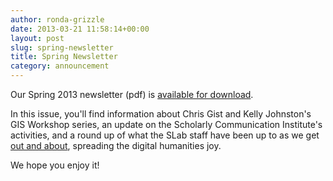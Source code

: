 ```yaml
---
author: ronda-grizzle
date: 2013-03-21 11:58:14+00:00
layout: post
slug: spring-newsletter
title: Spring Newsletter
category: announcement
---
```


Our Spring 2013 newsletter (pdf) is [available for download](http://static.scholarslab.org/wp-content/uploads/2013/03/2013spring-1-final.pdf).

In this issue, you'll find information about Chris Gist and Kelly Johnston's GIS Workshop series, an update on the Scholarly Communication Institute's activities, and a round up of what the SLab staff have been up to as we get [out and about](http://www.scholarslab.org/announcements/slab-out-about/), spreading the digital humanities joy.

We hope you enjoy it!
